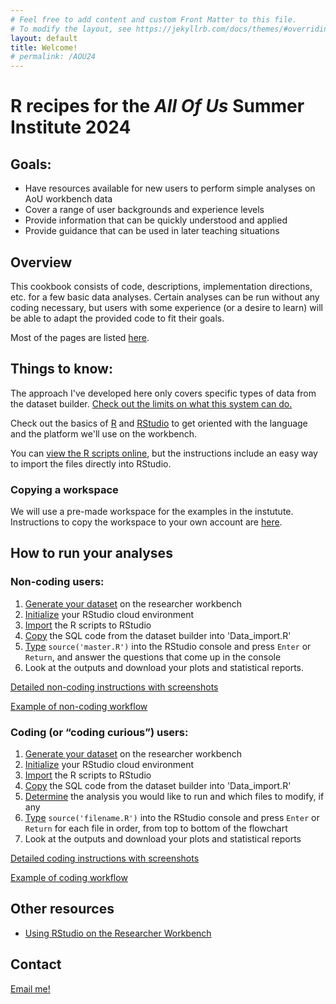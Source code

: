 ```yaml
---
# Feel free to add content and custom Front Matter to this file.
# To modify the layout, see https://jekyllrb.com/docs/themes/#overriding-theme-defaults
layout: default
title: Welcome!
# permalink: /AOU24
---
```

    
# R recipes for the *All Of Us* Summer Institute 2024


## Goals: 
 - Have resources available for new users to perform simple analyses on AoU workbench data
 - Cover a range of user backgrounds and experience levels
 - Provide information that can be quickly understood and applied 
 - Provide guidance that can be used in later teaching situations
 
## Overview
This cookbook consists of code, descriptions, implementation directions, etc. for a few basic data analyses. 
Certain analyses can be run without any coding necessary, but users with some experience (or a desire to learn) will be able to adapt the provided code to fit their goals. 

Most of the pages are listed [here](/AOU_R/pages-overview).

 
## Things to know:
The approach I've developed here only covers specific types of data from the dataset builder. [Check out the limits on what this system can do.](/AOU_R/datareqs)

Check out the basics of [R](/AOU_R/basics/r) and [RStudio](/AOU_R/basics/rstudio) to get oriented with the language and the platform we'll use on the workbench.

You can [view the R scripts online](https://github.com/ESodja/AOU_R.git), but the instructions include an easy way to import the files directly into RStudio.

### Copying a workspace
We will use a pre-made workspace for the examples in the instutute. Instructions to copy the workspace to your own account are [here](/AOU_R/how-to/copyworkspace).

## How to run your analyses
### Non-coding users: 
1. [Generate your dataset](/AOU_R/how-to/dataset) on the researcher workbench
2. [Initialize](/AOU_R/how-to/non-coding#initialize-your-rstudio-cloud-environment) your RStudio cloud environment
3. [Import](/AOU_R/how-to/non-coding#import-the-cookbook-files) the R scripts to RStudio
4. [Copy](/AOU_R/how-to/non-coding#copy-the-sql-code-to-data_import.r) the SQL code from the dataset builder into 'Data_import.R'
5. [Type](/AOU_R/how-to/non-coding#run-the-program) `source('master.R')` into the RStudio console and press `Enter` or `Return`, and answer the questions that come up in the console
6. Look at the outputs and download your plots and statistical reports.

[Detailed non-coding instructions with screenshots](/AOU_R/how-to/non-coding)

[Example of non-coding workflow](/AOU_R/examples/bmi_noncoding)

### Coding (or “coding curious”) users:
1. [Generate your dataset](/AOU_R/how-to/dataset) on the researcher workbench
2. [Initialize](/AOU_R/how-to/non-coding#initialize-your-rstudio-cloud-environment) your RStudio cloud environment
3. [Import](/AOU_R/how-to/non-coding#import-the-cookbook-files) the R scripts to RStudio
4. [Copy](/AOU_R/how-to/non-coding#copy-the-sql-code-to-data_import.r) the SQL code from the dataset builder into 'Data_import.R'
5. [Determine](/how-to/coding#determine-analyses-to-run) the analysis you would like to run and which files to modify, if any
6. [Type](/AOU_R/how-to/coding#run-each-file-in-order-in-the-console) `source('filename.R')` into the RStudio console and press `Enter` or `Return` for each file in order, from top to bottom of the flowchart
7. Look at the outputs and download your plots and statistical reports

[Detailed coding instructions with screenshots](/AOU_R/how-to/coding)

[Example of coding workflow](/AOU_R/examples/bmi_coding)


## Other resources
- [Using RStudio on the Researcher Workbench](https://support.researchallofus.org/hc/en-us/articles/22078658566804-Using-RStudio-on-the-Researcher-Workbench)



## Contact
[Email me!](mailto:eric.sodja@utah.edu)




